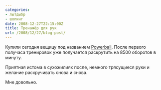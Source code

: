 ```yaml
---
categories:
- лытдыбр
- шопинг
date: 2008-12-27T22:15:00Z
title: Тренажёр для рук
url: /2008/12/27/blog-post/
---
```


Купили сегодня вещицу под названием <a href="http://powerball.ru">Powerball</a>.
После первого получаса тренировок уже получается раскрутить на 8500 оборотов в минуту.

Приятная истома в сухожилиях после, немного трясущиеся руки и желание раскручивать снова и снова.

Мне довольно.
